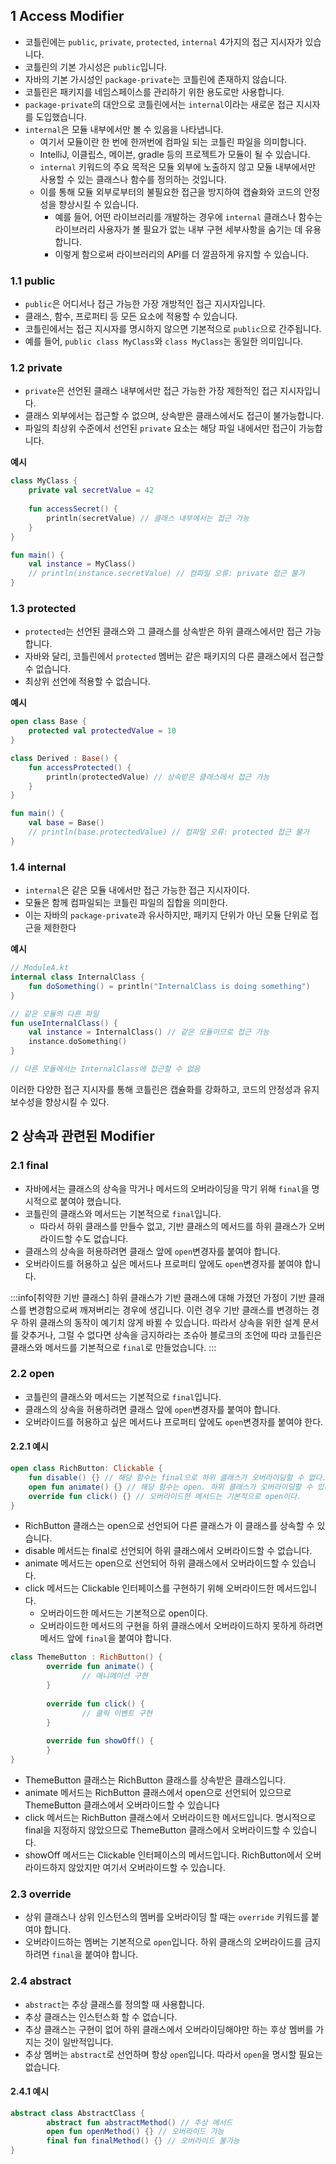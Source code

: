 ## 1 Access Modifier

- 코틀린에는 `public`, `private`, `protected`, `internal` 4가지의 접근 지시자가 있습니다.
- 코틀린의 기본 가시성은 `public`입니다.
- 자바의 기본 가시성인 `package-private`는 코틀린에 존재하지 않습니다.
- 코틀린은 패키지를 네임스페이스를 관리하기 위한 용도로만 사용합니다.
- `package-private`의 대안으로 코틀린에서는 `internal`이라는 새로운 접근 지시자를 도입했습니다.
- `internal`은 모듈 내부에서만 볼 수 있음을 나타냅니다.
	- 여기서 모듈이란 한 번에 한꺼번에 컴파일 되는 코틀린 파일을 의미합니다.
	- IntelliJ, 이클립스, 메이븐, gradle 등의 프로젝트가 모듈이 될 수 있습니다.
	- `internal` 키워드의 주요 목적은 모듈 외부에 노출하지 않고 모듈 내부에서만 사용할 수 있는 클래스나 함수를 정의하는 것입니다.
	- 이를 통해 모듈 외부로부터의 불필요한 접근을 방지하여 캡슐화와 코드의 안정성을 향상시킬 수 있습니다.
		- 예를 들어, 어떤 라이브러리를 개발하는 경우에 `internal` 클래스나 함수는 라이브러리 사용자가 볼 필요가 없는 내부 구현 세부사항을 숨기는 데 유용합니다.
		- 이렇게 함으로써 라이브러리의 API를 더 깔끔하게 유지할 수 있습니다.

### 1.1 public

- `public`은 어디서나 접근 가능한 가장 개방적인 접근 지시자입니다.
- 클래스, 함수, 프로퍼티 등 모든 요소에 적용할 수 있습니다.
- 코틀린에서는 접근 지시자를 명시하지 않으면 기본적으로 `public`으로 간주됩니다.
- 예를 들어, `public class MyClass`와 `class MyClass`는 동일한 의미입니다.

### 1.2 private

- `private`은 선언된 클래스 내부에서만 접근 가능한 가장 제한적인 접근 지시자입니다.
- 클래스 외부에서는 접근할 수 없으며, 상속받은 클래스에서도 접근이 불가능합니다.
- 파일의 최상위 수준에서 선언된 `private` 요소는 해당 파일 내에서만 접근이 가능합니다.

**예시**

```kotlin
class MyClass {
    private val secretValue = 42
    
    fun accessSecret() {
        println(secretValue) // 클래스 내부에서는 접근 가능
    }
}

fun main() {
    val instance = MyClass()
    // println(instance.secretValue) // 컴파일 오류: private 접근 불가
}
```

### 1.3 protected

- `protected`는 선언된 클래스와 그 클래스를 상속받은 하위 클래스에서만 접근 가능합니다.
- 자바와 달리, 코틀린에서 `protected` 멤버는 같은 패키지의 다른 클래스에서 접근할 수 없습니다.
- 최상위 선언에 적용할 수 없습니다.

**예시**

```kotlin
open class Base {
    protected val protectedValue = 10
}

class Derived : Base() {
    fun accessProtected() {
        println(protectedValue) // 상속받은 클래스에서 접근 가능
    }
}

fun main() {
    val base = Base()
    // println(base.protectedValue) // 컴파일 오류: protected 접근 불가
}
```

### 1.4 internal

- `internal`은 같은 모듈 내에서만 접근 가능한 접근 지시자이다.
- 모듈은 함께 컴파일되는 코틀린 파일의 집합을 의미한다.
- 이는 자바의 `package-private`과 유사하지만, 패키지 단위가 아닌 모듈 단위로 접근을 제한한다

**예시**

```kotlin
// ModuleA.kt
internal class InternalClass {
    fun doSomething() = println("InternalClass is doing something")
}

// 같은 모듈의 다른 파일
fun useInternalClass() {
    val instance = InternalClass() // 같은 모듈이므로 접근 가능
    instance.doSomething()
}

// 다른 모듈에서는 InternalClass에 접근할 수 없음
```

이러한 다양한 접근 지시자를 통해 코틀린은 캡슐화를 강화하고, 코드의 안정성과 유지보수성을 향상시킬 수 있다.

## 2 상속과 관련된 Modifier

### 2.1 final

- 자바에서는 클래스의 상속을 막거나 메서드의 오버라이딩을 막기 위해 `final`을 명시적으로 붙여야 했습니다.
- 코틀린의 클래스와 메서드는 기본적으로 `final`입니다.
	- 따라서 하위 클래스를 만들수 없고, 기반 클래스의 메서드를 하위 클래스가 오버라이드할 수도 없습니다.
- 클래스의 상속을 허용하려면 클래스 앞에 `open`변경자를 붙여야 합니다.
- 오버라이드를 허용하고 싶은 메서드나 프로퍼티 앞에도 `open`변경자를 붙여야 합니다.

:::info[취약한 기반 클래스]
하위 클래스가 기반 클래스에 대해 가졌던 가정이 기반 클래스를 변경함으로써 깨져버리는 경우에 생깁니다. 이런 경우 기반 클래스를 변경하는 경우 하위 클래스의 동작이 예기치 않게 바뀔 수 있습니다. 따라서 상속을 위한
설계 문서를 갖추거나, 그럴 수 없다면 상속을 금지하라는 조슈아 블로크의 조언에 따라 코틀린은 클래스와 메서드를 기본적으로  `final`로 만들었습니다.
:::

### 2.2 open

- 코틀린의 클래스와 메서드는 기본적으로  `final`입니다.
- 클래스의 상속을 허용하려면 클래스 앞에 `open`변경자를 붙여야 합니다.
- 오버라이드를 허용하고 싶은 메서드나 프로퍼티 앞에도 `open`변경자를 붙여야 한다.

#### 2.2.1 예시

```kotlin
open class RichButton: Clickable {
    fun disable() {} // 해당 함수는 final으로 하위 클래스가 오버라이딩할 수 없다.
    open fun animate() {} // 해당 함수는 open. 하위 클래스가 오버라이딩할 수 있다.
    override fun click() {} // 오버라이드한 메서드는 기본적으로 open이다.
}
```

- RichButton 클래스는 open으로 선언되어 다른 클래스가 이 클래스를 상속할 수 있습니다.
- disable 메서드는 final로 선언되어 하위 클래스에서 오버라이드할 수 없습니다.
- animate 메서드는 open으로 선언되어 하위 클래스에서 오버라이드할 수 있습니다.
- click 메서드는 Clickable 인터페이스를 구현하기 위해 오버라이드한 메서드입니다.
  - 오버라이드한 메서드는 기본적으로 open이다.
  - 오버라이드한 메서드의 구현을 하위 클래스에서 오버라이드하지 못하게 하려면 메서드 앞에 `final`을 붙여야 합니다.

```kotlin
class ThemeButton : RichButton() {
		override fun animate() {
				// 애니메이션 구현
		}
		
		override fun click() {
				// 클릭 이벤트 구현
		}
		
		override fun showOff() {
		}
}
```

- ThemeButton 클래스는 RichButton 클래스를 상속받은 클래스입니다.
- animate 메서드는 RichButton 클래스에서 open으로 선언되어 있으므로 ThemeButton 클래스에서 오버라이드할 수 있습니다
- click 메서드는 RichButton 클래스에서 오버라이드한 메서드입니다. 명시적으로 final을 지정하지 않았으므로 ThemeButton 클래스에서 오버라이드할 수 있습니다.
- showOff 메서드는 Clickable 인터페이스의 메서드입니다. RichButton에서 오버라이드하지 않았지만 여기서 오버라이드할 수 있습니다.

### 2.3 override

- 상위 클래스나 상위 인스턴스의 멤버를 오버라이딩 할 때는 `override` 키워드를 붙여야 합니다.
- 오버라이드하는 멤버는 기본적으로 `open`입니다. 하위 클래스의 오버라이드를 금지하려면 `final`을 붙여야 합니다.

### 2.4 abstract

- `abstract`는 추상 클래스를 정의할 때 사용합니다.
- 추상 클래스는 인스턴스화 할 수 없습니다.
- 추상 클래스는 구현이 없어 하위 클래스에서 오버라이딩해야만 하는 후상 멤버를 가지는 것이 일반적입니다.
- 추상 멤버는 `abstract`로 선언하며 항상 `open`입니다. 따라서 `open`을 명시할 필요는 없습니다.

#### 2.4.1 예시

```kotlin
abstract class AbstractClass {
		abstract fun abstractMethod() // 추상 메서드
		open fun openMethod() {} // 오버라이드 가능
		final fun finalMethod() {} // 오버라이드 불가능
}